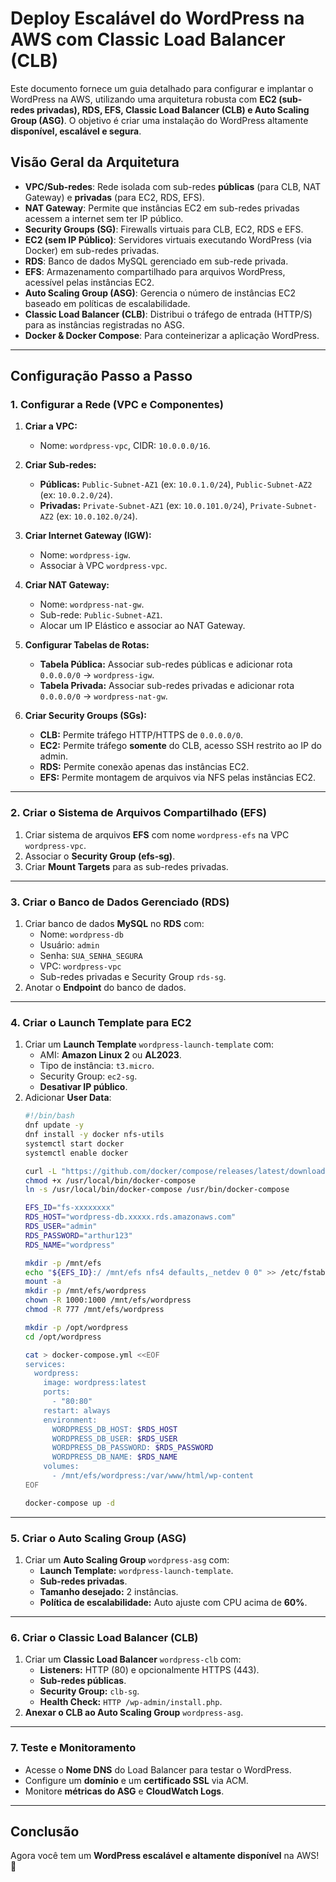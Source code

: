 # Deploy Escalável do WordPress na AWS com Classic Load Balancer (CLB)

Este documento fornece um guia detalhado para configurar e implantar o WordPress na AWS, utilizando uma arquitetura robusta com **EC2 (sub-redes privadas), RDS, EFS, Classic Load Balancer (CLB) e Auto Scaling Group (ASG)**. O objetivo é criar uma instalação do WordPress altamente **disponível, escalável e segura**.

## Visão Geral da Arquitetura

- **VPC/Sub-redes**: Rede isolada com sub-redes **públicas** (para CLB, NAT Gateway) e **privadas** (para EC2, RDS, EFS).
- **NAT Gateway**: Permite que instâncias EC2 em sub-redes privadas acessem a internet sem ter IP público.
- **Security Groups (SG)**: Firewalls virtuais para CLB, EC2, RDS e EFS.
- **EC2 (sem IP Público)**: Servidores virtuais executando WordPress (via Docker) em sub-redes privadas.
- **RDS**: Banco de dados MySQL gerenciado em sub-rede privada.
- **EFS**: Armazenamento compartilhado para arquivos WordPress, acessível pelas instâncias EC2.
- **Auto Scaling Group (ASG)**: Gerencia o número de instâncias EC2 baseado em políticas de escalabilidade.
- **Classic Load Balancer (CLB)**: Distribui o tráfego de entrada (HTTP/S) para as instâncias registradas no ASG.
- **Docker & Docker Compose**: Para conteinerizar a aplicação WordPress.

---

## Configuração Passo a Passo

### 1. Configurar a Rede (VPC e Componentes)

1. **Criar a VPC:**
   - Nome: `wordpress-vpc`, CIDR: `10.0.0.0/16`.

2. **Criar Sub-redes:**
   - **Públicas:** `Public-Subnet-AZ1` (ex: `10.0.1.0/24`), `Public-Subnet-AZ2` (ex: `10.0.2.0/24`).
   - **Privadas:** `Private-Subnet-AZ1` (ex: `10.0.101.0/24`), `Private-Subnet-AZ2` (ex: `10.0.102.0/24`).

3. **Criar Internet Gateway (IGW):**
   - Nome: `wordpress-igw`.
   - Associar à VPC `wordpress-vpc`.

4. **Criar NAT Gateway:**
   - Nome: `wordpress-nat-gw`.
   - Sub-rede: `Public-Subnet-AZ1`.
   - Alocar um IP Elástico e associar ao NAT Gateway.

5. **Configurar Tabelas de Rotas:**
   - **Tabela Pública:** Associar sub-redes públicas e adicionar rota `0.0.0.0/0` -> `wordpress-igw`.
   - **Tabela Privada:** Associar sub-redes privadas e adicionar rota `0.0.0.0/0` -> `wordpress-nat-gw`.

6. **Criar Security Groups (SGs):**
   - **CLB:** Permite tráfego HTTP/HTTPS de `0.0.0.0/0`.
   - **EC2:** Permite tráfego **somente** do CLB, acesso SSH restrito ao IP do admin.
   - **RDS:** Permite conexão apenas das instâncias EC2.
   - **EFS:** Permite montagem de arquivos via NFS pelas instâncias EC2.

---

### 2. Criar o Sistema de Arquivos Compartilhado (EFS)

1. Criar sistema de arquivos **EFS** com nome `wordpress-efs` na VPC `wordpress-vpc`.
2. Associar o **Security Group (efs-sg)**.
3. Criar **Mount Targets** para as sub-redes privadas.

---

### 3. Criar o Banco de Dados Gerenciado (RDS)

1. Criar banco de dados **MySQL** no **RDS** com:
   - Nome: `wordpress-db`
   - Usuário: `admin`
   - Senha: `SUA_SENHA_SEGURA`
   - VPC: `wordpress-vpc`
   - Sub-redes privadas e Security Group `rds-sg`.
2. Anotar o **Endpoint** do banco de dados.

---

### 4. Criar o Launch Template para EC2

1. Criar um **Launch Template** `wordpress-launch-template` com:
   - AMI: **Amazon Linux 2** ou **AL2023**.
   - Tipo de instância: `t3.micro`.
   - Security Group: `ec2-sg`.
   - **Desativar IP público**.
2. Adicionar **User Data**:
   ```bash
   #!/bin/bash
   dnf update -y
   dnf install -y docker nfs-utils
   systemctl start docker
   systemctl enable docker
   
   curl -L "https://github.com/docker/compose/releases/latest/download/docker-compose-$(uname -s)-$(uname -m)" -o /usr/local/bin/docker-compose
   chmod +x /usr/local/bin/docker-compose
   ln -s /usr/local/bin/docker-compose /usr/bin/docker-compose
   
   EFS_ID="fs-xxxxxxxx"
   RDS_HOST="wordpress-db.xxxxx.rds.amazonaws.com"
   RDS_USER="admin"
   RDS_PASSWORD="arthur123"
   RDS_NAME="wordpress"
   
   mkdir -p /mnt/efs
   echo "${EFS_ID}:/ /mnt/efs nfs4 defaults,_netdev 0 0" >> /etc/fstab
   mount -a
   mkdir -p /mnt/efs/wordpress
   chown -R 1000:1000 /mnt/efs/wordpress
   chmod -R 777 /mnt/efs/wordpress
   
   mkdir -p /opt/wordpress
   cd /opt/wordpress
   
   cat > docker-compose.yml <<EOF
   services:
     wordpress:
       image: wordpress:latest
       ports:
         - "80:80"
       restart: always
       environment:
         WORDPRESS_DB_HOST: $RDS_HOST
         WORDPRESS_DB_USER: $RDS_USER
         WORDPRESS_DB_PASSWORD: $RDS_PASSWORD
         WORDPRESS_DB_NAME: $RDS_NAME
       volumes:
         - /mnt/efs/wordpress:/var/www/html/wp-content
   EOF
   
   docker-compose up -d
   ```

---

### 5. Criar o Auto Scaling Group (ASG)

1. Criar um **Auto Scaling Group** `wordpress-asg` com:
   - **Launch Template:** `wordpress-launch-template`.
   - **Sub-redes privadas**.
   - **Tamanho desejado:** 2 instâncias.
   - **Política de escalabilidade:** Auto ajuste com CPU acima de **60%**.

---

### 6. Criar o Classic Load Balancer (CLB)

1. Criar um **Classic Load Balancer** `wordpress-clb` com:
   - **Listeners:** HTTP (80) e opcionalmente HTTPS (443).
   - **Sub-redes públicas**.
   - **Security Group:** `clb-sg`.
   - **Health Check:** `HTTP /wp-admin/install.php`.
2. **Anexar o CLB ao Auto Scaling Group** `wordpress-asg`.

---

### 7. Teste e Monitoramento

- Acesse o **Nome DNS** do Load Balancer para testar o WordPress.
- Configure um **domínio** e um **certificado SSL** via ACM.
- Monitore **métricas do ASG** e **CloudWatch Logs**.

---

## Conclusão

Agora você tem um **WordPress escalável e altamente disponível** na AWS! 🚀

